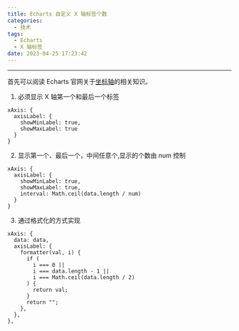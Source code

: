 ```yaml
---
title: Echarts 自定义 X 轴标签个数
categories:
  - 技术
tags:
  - Echarts
  - X 轴标签
date: 2023-04-25 17:23:42
---
```


---

首先可以阅读 Echarts 官网关于[坐标轴](https://echarts.apache.org/handbook/zh/concepts/axis/)的相关知识。

1. 必须显示 X 轴第一个和最后一个标签

```
xAxis: {
  axisLabel: {
    showMinLabel: true,
    showMaxLabel: true
  }
}
```

<!-- more -->

2. 显示第一个、最后一个，中间任意个,显示的个数由 num 控制

```
xAxis: {
  axisLabel: {
    showMinLabel: true,
    showMaxLabel: true,
    interval: Math.ceil(data.length / num)
  }
}
```

3. 通过格式化的方式实现

```
xAxis: {
  data: data,
  axisLabel: {
    formatter(val, i) {
      if (
        i === 0 ||
        i === data.length - 1 ||
        i === Math.ceil(data.length / 2)
      ) {
        return val;
      }
      return "";
    },
  },
},
```
